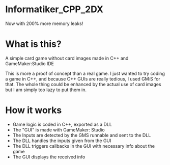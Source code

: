 # Informatiker_CPP_2DX
Now with 200% more memory leaks!

# What is this?

A simple card game without card images made in C++ and GameMaker:Studio IDE

This is more a proof of concept than a real game. I just wanted to try coding a game in C++, and because C++ GUIs are really tedious, I used GM:S for that.
The whole thing could be enhanced by the actual use of card images but I am simply too lazy to put them in.

# How it works

- Game logic is coded in C++, exported as a DLL
- The "GUI" is made with GameMaker: Studio
- The Inputs are detected by the GMS runnable and sent to the DLL
- The DLL handles the inputs given from the GUI
- The DLL triggers callbacks in the GUI with necessary info about the game
- The GUI displays the received info
